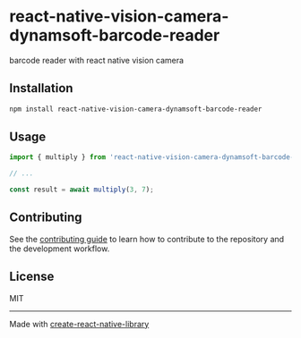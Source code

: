 # react-native-vision-camera-dynamsoft-barcode-reader

barcode reader with react native vision camera

## Installation

```sh
npm install react-native-vision-camera-dynamsoft-barcode-reader
```

## Usage

```js
import { multiply } from 'react-native-vision-camera-dynamsoft-barcode-reader';

// ...

const result = await multiply(3, 7);
```

## Contributing

See the [contributing guide](CONTRIBUTING.md) to learn how to contribute to the repository and the development workflow.

## License

MIT

---

Made with [create-react-native-library](https://github.com/callstack/react-native-builder-bob)
